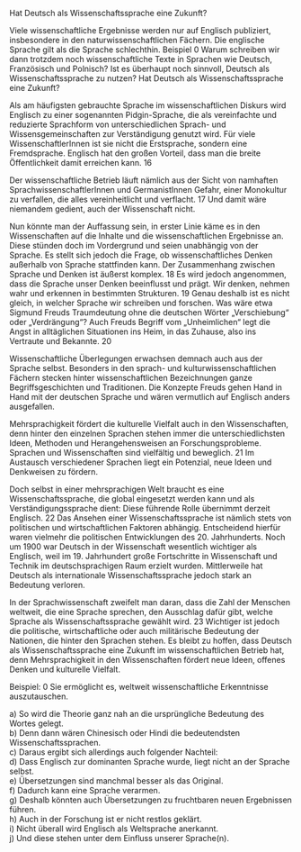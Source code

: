 Hat Deutsch als Wissenschaftssprache eine Zukunft?

Viele wissenschaftliche Ergebnisse werden nur auf Englisch publiziert, insbesondere in den naturwissenschaftlichen Fächern. Die englische Sprache gilt als die Sprache schlechthin. Beispiel 0 Warum schreiben wir dann trotzdem noch wissenschaftliche Texte in Sprachen wie Deutsch, Französisch und Polnisch? Ist es überhaupt noch sinnvoll, Deutsch als Wissenschaftssprache zu nutzen? Hat Deutsch als Wissenschaftssprache eine Zukunft?

Als am häufigsten gebrauchte Sprache im wissenschaftlichen Diskurs wird Englisch zu einer sogenannten Pidgin-Sprache, die als vereinfachte und reduzierte Sprachform von unterschiedlichen Sprach- und Wissensgemeinschaften zur Verständigung genutzt wird. Für viele WissenschaftlerInnen ist sie nicht die Erstsprache, sondern eine Fremdsprache. Englisch hat den großen Vorteil, dass man die breite Öffentlichkeit damit erreichen kann. 16

Der wissenschaftliche Betrieb läuft nämlich aus der Sicht von namhaften SprachwissenschaftlerInnen und GermanistInnen Gefahr, einer Monokultur zu verfallen, die alles vereinheitlicht und verflacht. 17 Und damit wäre niemandem gedient, auch der Wissenschaft nicht.

Nun könnte man der Auffassung sein, in erster Linie käme es in den Wissenschaften auf die Inhalte und die wissenschaftlichen Ergebnisse an. Diese stünden doch im Vordergrund und seien unabhängig von der Sprache. Es stellt sich jedoch die Frage, ob wissenschaftliches Denken außerhalb von Sprache stattfinden kann. Der Zusammenhang zwischen Sprache und Denken ist äußerst komplex. 18 Es wird jedoch angenommen, dass die Sprache unser Denken beeinflusst und prägt. Wir denken, nehmen wahr und erkennen in bestimmten Strukturen. 19 Genau deshalb ist es nicht gleich, in welcher Sprache wir schreiben und forschen. Was wäre etwa Sigmund Freuds Traumdeutung ohne die deutschen Wörter „Verschiebung“ oder „Verdrängung“? Auch Freuds Begriff vom „Unheimlichen“ legt die Angst in alltäglichen Situationen ins Heim, in das Zuhause, also ins Vertraute und Bekannte. 20

Wissenschaftliche Überlegungen erwachsen demnach auch aus der Sprache selbst. Besonders in den sprach- und kulturwissenschaftlichen Fächern stecken hinter wissenschaftlichen Bezeichnungen ganze Begriffsgeschichten und Traditionen. Die Konzepte Freuds gehen Hand in Hand mit der deutschen Sprache und wären vermutlich auf Englisch anders ausgefallen.

Mehrsprachigkeit fördert die kulturelle Vielfalt auch in den Wissenschaften, denn hinter den einzelnen Sprachen stehen immer die unterschiedlichsten Ideen, Methoden und Herangehensweisen an Forschungsprobleme. Sprachen und Wissenschaften sind vielfältig und beweglich. 21 Im Austausch verschiedener Sprachen liegt ein Potenzial, neue Ideen und Denkweisen zu fördern.

Doch selbst in einer mehrsprachigen Welt braucht es eine Wissenschaftssprache, die global eingesetzt werden kann und als Verständigungssprache dient: Diese führende Rolle übernimmt derzeit Englisch. 22 Das Ansehen einer Wissenschaftssprache ist nämlich stets von politischen und wirtschaftlichen Faktoren abhängig. Entscheidend hierfür waren vielmehr die politischen Entwicklungen des 20. Jahrhunderts. Noch um 1900 war Deutsch in der Wissenschaft wesentlich wichtiger als Englisch, weil im 19. Jahrhundert große Fortschritte in Wissenschaft und Technik im deutschsprachigen Raum erzielt wurden. Mittlerweile hat Deutsch als internationale Wissenschaftssprache jedoch stark an Bedeutung verloren.

In der Sprachwissenschaft zweifelt man daran, dass die Zahl der Menschen weltweit, die eine Sprache sprechen, den Ausschlag dafür gibt, welche Sprache als Wissenschaftssprache gewählt wird. 23 Wichtiger ist jedoch die politische, wirtschaftliche oder auch militärische Bedeutung der Nationen, die hinter den Sprachen stehen. Es bleibt zu hoffen, dass Deutsch als Wissenschaftssprache eine Zukunft im wissenschaftlichen Betrieb hat, denn Mehrsprachigkeit in den Wissenschaften fördert neue Ideen, offenes Denken und kulturelle Vielfalt.

Beispiel:
0 Sie ermöglicht es, weltweit wissenschaftliche Erkenntnisse auszutauschen.

a) So wird die Theorie ganz nah an die ursprüngliche Bedeutung des Wortes gelegt.  
b) Denn dann wären Chinesisch oder Hindi die bedeutendsten Wissenschaftssprachen.  
c) Daraus ergibt sich allerdings auch folgender Nachteil:  
d) Dass Englisch zur dominanten Sprache wurde, liegt nicht an der Sprache selbst.  
e) Übersetzungen sind manchmal besser als das Original.  
f) Dadurch kann eine Sprache verarmen.  
g) Deshalb könnten auch Übersetzungen zu fruchtbaren neuen Ergebnissen führen.  
h) Auch in der Forschung ist er nicht restlos geklärt.  
i) Nicht überall wird Englisch als Weltsprache anerkannt.  
j) Und diese stehen unter dem Einfluss unserer Sprache(n).